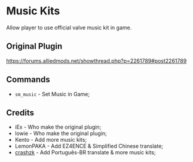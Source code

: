 # Music Kits
Allow player to use official valve music kit in game.

## Original Plugin
https://forums.alliedmods.net/showthread.php?p=2261789#post2261789

## Commands
- `sm_music` - Set Music in Game;

## Credits
- iEx - Who make the original plugin;
- lowie - Who make the original plugin;
- Kento - Add more music kits;
- LemonPAKA - Add EZ4ENCE & Simplified Chinese translate;
- [crashzk](https://github.com/crashzk) - Add Português-BR translate & more music kits;

